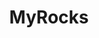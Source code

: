 ---
codehost: https://github.com/https://github.com/facebook
facebook: https://facebook.com/groups/myrocks
logohandle: myrocksio
sort: myrocks
title: MyRocks
website: http://myrocks.io/
---